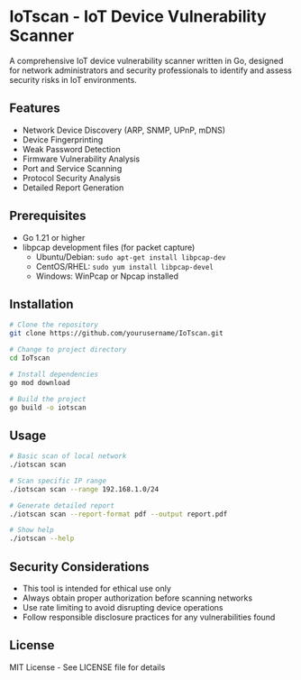 # IoTscan - IoT Device Vulnerability Scanner

A comprehensive IoT device vulnerability scanner written in Go, designed for network administrators and security professionals to identify and assess security risks in IoT environments.

## Features

- Network Device Discovery (ARP, SNMP, UPnP, mDNS)
- Device Fingerprinting
- Weak Password Detection
- Firmware Vulnerability Analysis
- Port and Service Scanning
- Protocol Security Analysis
- Detailed Report Generation

## Prerequisites

- Go 1.21 or higher
- libpcap development files (for packet capture)
  - Ubuntu/Debian: `sudo apt-get install libpcap-dev`
  - CentOS/RHEL: `sudo yum install libpcap-devel`
  - Windows: WinPcap or Npcap installed

## Installation

```bash
# Clone the repository
git clone https://github.com/yourusername/IoTscan.git

# Change to project directory
cd IoTscan

# Install dependencies
go mod download

# Build the project
go build -o iotscan
```

## Usage

```bash
# Basic scan of local network
./iotscan scan

# Scan specific IP range
./iotscan scan --range 192.168.1.0/24

# Generate detailed report
./iotscan scan --report-format pdf --output report.pdf

# Show help
./iotscan --help
```

## Security Considerations

- This tool is intended for ethical use only
- Always obtain proper authorization before scanning networks
- Use rate limiting to avoid disrupting device operations
- Follow responsible disclosure practices for any vulnerabilities found

## License

MIT License - See LICENSE file for details 
